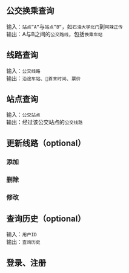 ## 公交换乘查询
输入：`站点”A“`与`站点”B“`，如`石油大学北门`到`阿辣正传`  
输出：A与B之间的`公交路线`，包括`换乘车站`
## 线路查询
输入：`公交线路`  
输出：`沿途车站`、`首末时间`、`票价`
## 站点查询
输入：`公交站点`  
输出：经过该公交站点的`公交线路`
## 更新线路（optional）
### 添加
### 删除
### 修改
## 查询历史（optional）
输入：`用户ID`  
输出：`查询历史`
## 登录、注册
